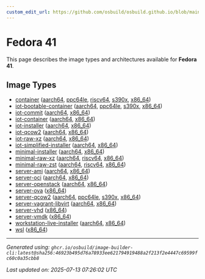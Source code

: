 ```yaml
---
custom_edit_url: https://github.com/osbuild/osbuild.github.io/blob/main/scripts/pull_image_descriptions.py
---
```


# Fedora 41

<!--
[//]: # ( DO NOT MODIFY THIS FILE! )
[//]: # ( This content is generated by `scripts/pull_image_descriptions.py` )
[//]: # ( Generated on: 2025-07-13 07:26:02 UTC )
-->

This page describes the image types and architectures available for **Fedora 41**.

## Image Types

- [container](./container.md) ([aarch64](./container.md#aarch64), [ppc64le](./container.md#ppc64le), [riscv64](./container.md#riscv64), [s390x](./container.md#s390x), [x86_64](./container.md#x86-64))
- [iot-bootable-container](./iot-bootable-container.md) ([aarch64](./iot-bootable-container.md#aarch64), [ppc64le](./iot-bootable-container.md#ppc64le), [s390x](./iot-bootable-container.md#s390x), [x86_64](./iot-bootable-container.md#x86-64))
- [iot-commit](./iot-commit.md) ([aarch64](./iot-commit.md#aarch64), [x86_64](./iot-commit.md#x86-64))
- [iot-container](./iot-container.md) ([aarch64](./iot-container.md#aarch64), [x86_64](./iot-container.md#x86-64))
- [iot-installer](./iot-installer.md) ([aarch64](./iot-installer.md#aarch64), [x86_64](./iot-installer.md#x86-64))
- [iot-qcow2](./iot-qcow2.md) ([aarch64](./iot-qcow2.md#aarch64), [x86_64](./iot-qcow2.md#x86-64))
- [iot-raw-xz](./iot-raw-xz.md) ([aarch64](./iot-raw-xz.md#aarch64), [x86_64](./iot-raw-xz.md#x86-64))
- [iot-simplified-installer](./iot-simplified-installer.md) ([aarch64](./iot-simplified-installer.md#aarch64), [x86_64](./iot-simplified-installer.md#x86-64))
- [minimal-installer](./minimal-installer.md) ([aarch64](./minimal-installer.md#aarch64), [x86_64](./minimal-installer.md#x86-64))
- [minimal-raw-xz](./minimal-raw-xz.md) ([aarch64](./minimal-raw-xz.md#aarch64), [riscv64](./minimal-raw-xz.md#riscv64), [x86_64](./minimal-raw-xz.md#x86-64))
- [minimal-raw-zst](./minimal-raw-zst.md) ([aarch64](./minimal-raw-zst.md#aarch64), [riscv64](./minimal-raw-zst.md#riscv64), [x86_64](./minimal-raw-zst.md#x86-64))
- [server-ami](./server-ami.md) ([aarch64](./server-ami.md#aarch64), [x86_64](./server-ami.md#x86-64))
- [server-oci](./server-oci.md) ([aarch64](./server-oci.md#aarch64), [x86_64](./server-oci.md#x86-64))
- [server-openstack](./server-openstack.md) ([aarch64](./server-openstack.md#aarch64), [x86_64](./server-openstack.md#x86-64))
- [server-ova](./server-ova.md) ([x86_64](./server-ova.md#x86-64))
- [server-qcow2](./server-qcow2.md) ([aarch64](./server-qcow2.md#aarch64), [ppc64le](./server-qcow2.md#ppc64le), [s390x](./server-qcow2.md#s390x), [x86_64](./server-qcow2.md#x86-64))
- [server-vagrant-libvirt](./server-vagrant-libvirt.md) ([aarch64](./server-vagrant-libvirt.md#aarch64), [x86_64](./server-vagrant-libvirt.md#x86-64))
- [server-vhd](./server-vhd.md) ([x86_64](./server-vhd.md#x86-64))
- [server-vmdk](./server-vmdk.md) ([x86_64](./server-vmdk.md#x86-64))
- [workstation-live-installer](./workstation-live-installer.md) ([aarch64](./workstation-live-installer.md#aarch64), [x86_64](./workstation-live-installer.md#x86-64))
- [wsl](./wsl.md) ([x86_64](./wsl.md#x86-64))


---
*Generated using: `ghcr.io/osbuild/image-builder-cli:latest@sha256:46923b495d76a78933ee621794919488a2f213f2e4447c69599fc60c0a35cbb8`*

*Last updated on: 2025-07-13 07:26:02 UTC*
